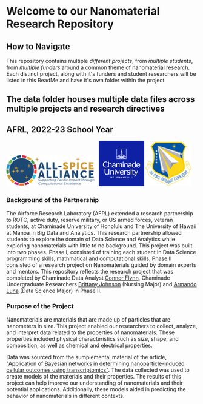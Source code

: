 # Welcome to our Nanomaterial Research Repository 

## How to Navigate 

This repository contains multiple *different projects*, from *multiple students*, from *multiple funders* around a common theme of nanomaterial research. Each distinct project, along with it's funders and student researchers will be listed in this ReadMe and have it's own folder within the project

The **data** folder houses multiple data files across multiple projects and research directives
- 




## AFRL, 2022-23 School Year

<img src="Graphics/SpiceLogo1.png" width="240" /> <img src="Graphics/cuh_logo.png" width="120" /> <img src="Graphics/afrl_transparent.png" width="120" />


### Background of the Partnership 

The Airforce Research Laboratory (AFRL) extended a research partnership to ROTC, active duty, reserve military, or US armed forces, veteran students, at Chaminade University of Honolulu and The University of Hawaii at Manoa in Big Data and Analytics. This research partnership allowed students to explore the domain of Data Science and Analytics while exploring nanomaterials with little to no background. This project was built into two phases. Phase I, consisted of training each student in Data Science programming skills, mathmatical and computational skills. Phase II consisted of a research project on Nanomaterials guided by domain experts and mentors.  This repository reflects the research project that was completed by Chaminade Data Analyst [Connor Flynn](https://github.com/ConnorFlynn), Chaminade Undergraduate Researchers [Brittany Johnson](https://github.com/Brittanysas) (Nursing Major) and [Armando Luna](https://github.com/the-lunaverse) (Data Science Major) in Phase II. 




### Purpose of the Project

Nanomaterials are materials that are made up of particles that are nanometers in size. This project enabled our researchers to collect, analyze, and interpret data related to the properties of nanomaterials. These properties included physical characteristics such as size, shape, and composition, as well as chemical and electrical properties. 

Data was sourced from the sumplemental material of the article, ["Application of Bayesian networks in determining nanoparticle-induced cellular outcomes using transcriptomics"](https://www.tandfonline.com/doi/full/10.1080/17435390.2019.1595206). The data collected was used to create models of the materials and their properties. The results of this project can help improve our understanding of nanomaterials and their potential applications. Additionally, these models aided in predicting the behavior of nanomaterials in different contexts.
